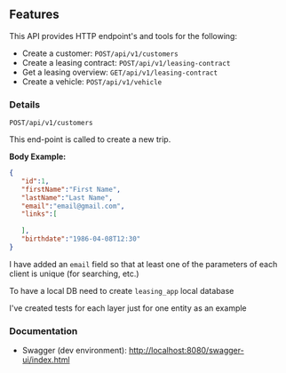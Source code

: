 ## Features

This API provides HTTP endpoint's and tools for the following:

* Create a customer: `POST/api/v1/customers`
* Create a leasing contract: `POST/api/v1/leasing-contract`
* Get a leasing overview: `GET/api/v1/leasing-contract`
* Create a vehicle: `POST/api/v1/vehicle`

### Details

`POST/api/v1/customers`

This end-point is called to create a new trip.

**Body Example:**

```json
{
   "id":1,
   "firstName":"First Name",
   "lastName":"Last Name",
   "email":"email@gmail.com",
   "links":[
      
   ],
   "birthdate":"1986-04-08T12:30"
}
```

I have added an `email` field so that at least one of the parameters of each client is unique (for searching, etc.)


To have a local DB need to create `leasing_app` local database

I've created tests for each layer just for one entity as an example

### Documentation

* Swagger (dev environment): [http://localhost:8080/swagger-ui/index.html](http://localhost:8080/swagger-ui/index.html)
